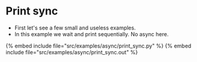 # Print sync

* First let's see a few small and useless examples.
* In this example we wait and print sequentially. No async here.

{% embed include file="src/examples/async/print_sync.py" %}
{% embed include file="src/examples/async/print_sync.out" %}


